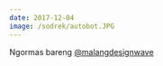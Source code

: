 ```yaml
---
date: 2017-12-04
image: /sodrek/autobot.JPG
---
```


Ngormas bareng [@malangdesignwave](https://www.instagram.com/malangdesignwave/)
